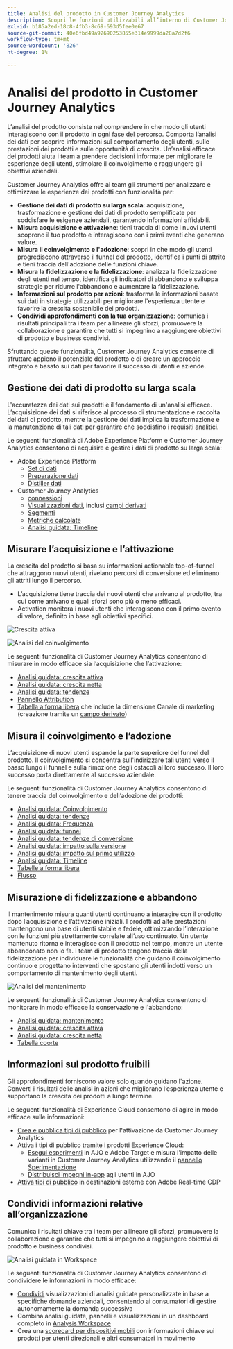 ```yaml
---
title: Analisi del prodotto in Customer Journey Analytics
description: Scopri le funzioni utilizzabili all’interno di Customer Journey Analytics per eseguire l’analisi dei prodotti in modo efficace.
exl-id: b185a2ed-18c8-4fb3-8c69-693d5fee0e67
source-git-commit: 40e6fbd49a92690253855e314e9999da28a7d2f6
workflow-type: tm+mt
source-wordcount: '826'
ht-degree: 1%

---
```


# Analisi del prodotto in Customer Journey Analytics

L’analisi del prodotto consiste nel comprendere in che modo gli utenti interagiscono con il prodotto in ogni fase del percorso. Comporta l’analisi dei dati per scoprire informazioni sul comportamento degli utenti, sulle prestazioni dei prodotti e sulle opportunità di crescita. Un’analisi efficace dei prodotti aiuta i team a prendere decisioni informate per migliorare le esperienze degli utenti, stimolare il coinvolgimento e raggiungere gli obiettivi aziendali.

Customer Journey Analytics offre ai team gli strumenti per analizzare e ottimizzare le esperienze dei prodotti con funzionalità per:

* **Gestione dei dati di prodotto su larga scala**: acquisizione, trasformazione e gestione dei dati di prodotto semplificate per soddisfare le esigenze aziendali, garantendo informazioni affidabili.
* **Misura acquisizione e attivazione**: tieni traccia di come i nuovi utenti scoprono il tuo prodotto e interagiscono con i primi eventi che generano valore.
* **Misura il coinvolgimento e l&#39;adozione**: scopri in che modo gli utenti progrediscono attraverso il funnel del prodotto, identifica i punti di attrito e tieni traccia dell&#39;adozione delle funzioni chiave.
* **Misura la fidelizzazione e la fidelizzazione**: analizza la fidelizzazione degli utenti nel tempo, identifica gli indicatori di abbandono e sviluppa strategie per ridurre l&#39;abbandono e aumentare la fidelizzazione.
* **Informazioni sul prodotto per azioni**: trasforma le informazioni basate sui dati in strategie utilizzabili per migliorare l&#39;esperienza utente e favorire la crescita sostenibile dei prodotti.
* **Condividi approfondimenti con la tua organizzazione**: comunica i risultati principali tra i team per allineare gli sforzi, promuovere la collaborazione e garantire che tutti si impegnino a raggiungere obiettivi di prodotto e business condivisi.

Sfruttando queste funzionalità, Customer Journey Analytics consente di sfruttare appieno il potenziale del prodotto e di creare un approccio integrato e basato sui dati per favorire il successo di utenti e aziende.

## Gestione dei dati di prodotto su larga scala

L&#39;accuratezza dei dati sui prodotti è il fondamento di un&#39;analisi efficace. L’acquisizione dei dati si riferisce al processo di strumentazione e raccolta dei dati di prodotto, mentre la gestione dei dati implica la trasformazione e la manutenzione di tali dati per garantire che soddisfino i requisiti analitici.

Le seguenti funzionalità di Adobe Experience Platform e Customer Journey Analytics consentono di acquisire e gestire i dati di prodotto su larga scala:

* Adobe Experience Platform
   * [Set di dati&#x200B;](https://experienceleague.adobe.com/it/docs/experience-platform/catalog/datasets/overview)
   * [Preparazione dati&#x200B;](https://experienceleague.adobe.com/it/docs/experience-platform/data-prep/home)
   * [Distiller dati&#x200B;](https://experienceleague.adobe.com/it/docs/experience-platform/query/data-distiller/overview)
* Customer Journey Analytics
   * [connessioni&#x200B;](/help/connections/overview.md)
   * [Visualizzazioni dati](/help/data-views/data-views.md), inclusi [campi derivati&#x200B;](/help/data-views/derived-fields/derived-fields.md)
   * [Segmenti&#x200B;](/help/components/filters/filters-overview.md)
   * [Metriche calcolate](/help/components/calc-metrics/calc-metr-overview.md)
   * [Analisi guidata&#x200B;: Timeline&#x200B;](/help/guided-analysis/types/timeline.md)

## Misurare l’acquisizione e l’attivazione

La crescita del prodotto si basa su informazioni actionable top-of-funnel che attraggono nuovi utenti, rivelano percorsi di conversione ed eliminano gli attriti lungo il percorso.

* L’acquisizione tiene traccia dei nuovi utenti che arrivano al prodotto, tra cui come arrivano e quali sforzi sono più o meno efficaci.
* Activation monitora i nuovi utenti che interagiscono con il primo evento di valore, definito in base agli obiettivi specifici.

![Crescita attiva](/help/guided-analysis/assets/active.png)

![Analisi del coinvolgimento](/help/guided-analysis/assets/feature-matrix.png)

Le seguenti funzionalità di Customer Journey Analytics consentono di misurare in modo efficace sia l’acquisizione che l’attivazione:

* [Analisi guidata&#x200B;: crescita attiva](/help/guided-analysis/types/active-growth.md)
* [Analisi guidata: crescita netta](/help/guided-analysis/types/net-growth.md)
* [Analisi guidata: tendenze](/help/guided-analysis//types/trends.md)
* [Pannello Attribution&#x200B;](/help/analysis-workspace/c-panels/attribution.md)
* [Tabella a forma libera](/help/analysis-workspace/c-panels/freeform-panel.md) che include la dimensione Canale di marketing (creazione tramite un [campo derivato](/help/data-views/derived-fields/derived-fields.md))

## Misura il coinvolgimento e l’adozione

L’acquisizione di nuovi utenti espande la parte superiore del funnel del prodotto. Il coinvolgimento si concentra sull&#39;indirizzare tali utenti verso il basso lungo il funnel e sulla rimozione degli ostacoli al loro successo. Il loro successo porta direttamente al successo aziendale.

Le seguenti funzionalità di Customer Journey Analytics consentono di tenere traccia del coinvolgimento e dell’adozione dei prodotti:

* [Analisi guidata: Coinvolgimento](/help/guided-analysis/types/engagement.md)
* [Analisi guidata: tendenze](/help/guided-analysis/types/trends.md)
* [Analisi guidata: Frequenza](/help/guided-analysis/types/frequency.md)
* [Analisi guidata: funnel](/help/guided-analysis/types/funnel.md)
* [Analisi guidata: tendenze di conversione](/help/guided-analysis/types/conversion-trends.md)
* [Analisi guidata: impatto sulla versione](/help/guided-analysis/types/release-impact.md)
* [Analisi guidata: impatto sul primo utilizzo&#x200B;](/help/guided-analysis/types/first-use-impact.md)
* [Analisi guidata: Timeline](/help/guided-analysis/types/timeline.md)
* [Tabelle a forma libera&#x200B;](/help/analysis-workspace/c-panels/freeform-panel.md)
* [Flusso](/help/analysis-workspace/visualizations/c-flow/flow.md)

## Misurazione di fidelizzazione e abbandono

Il mantenimento misura quanti utenti continuano a interagire con il prodotto dopo l’acquisizione e l’attivazione iniziali. I prodotti ad alte prestazioni mantengono una base di utenti stabile e fedele, ottimizzando l’interazione con le funzioni più strettamente correlate all’uso continuato. Un utente mantenuto ritorna e interagisce con il prodotto nel tempo, mentre un utente abbandonato non lo fa. I team di prodotto tengono traccia della fidelizzazione per individuare le funzionalità che guidano il coinvolgimento continuo e progettano interventi che spostano gli utenti indotti verso un comportamento di mantenimento degli utenti.

![Analisi del mantenimento](/help/guided-analysis/assets/retention.png)

Le seguenti funzionalità di Customer Journey Analytics consentono di monitorare in modo efficace la conservazione e l&#39;abbandono:

* [Analisi guidata: mantenimento](/help/guided-analysis/types/retention.md)&#x200B;
* [Analisi guidata: crescita attiva](/help/guided-analysis/types/active-growth.md)
* [Analisi guidata: crescita netta](/help/guided-analysis/types/net-growth.md)
* [Tabella coorte&#x200B;](/help/analysis-workspace/visualizations/cohort-table/cohort-analysis.md)

## Informazioni sul prodotto fruibili

Gli approfondimenti forniscono valore solo quando guidano l&#39;azione. Converti i risultati delle analisi in azioni che migliorano l’esperienza utente e supportano la crescita dei prodotti a lungo termine.

Le seguenti funzionalità di Experience Cloud consentono di agire in modo efficace sulle informazioni:

* [Crea e pubblica tipi di pubblico](/help/components/audiences/publish.md)&#x200B; per l&#39;attivazione da Customer Journey Analytics
* Attiva i tipi di pubblico tramite i prodotti Experience Cloud:
   * [Esegui esperimenti](https://experienceleague.adobe.com/it/docs/journey-optimizer/using/content-management/content-experiment/get-started-experiment) in AJO e Adobe Target e misura l&#39;impatto delle varianti in Customer Journey Analytics utilizzando il [pannello Sperimentazione](/help/analysis-workspace/c-panels/experimentation.md)
   * [Distribuisci impegni in-app](https://experienceleague.adobe.com/it/docs/journey-optimizer/using/channels/in-app/get-started-in-app) agli utenti in AJO
* [Attiva tipi di pubblico](https://experienceleague.adobe.com/it/docs/experience-platform/destinations/ui/activate/activation-overview) in destinazioni esterne con Adobe Real-time CDP&#x200B;

## Condividi informazioni relative all’organizzazione&#x200B;

Comunica i risultati chiave tra i team per allineare gli sforzi, promuovere la collaborazione e garantire che tutti si impegnino a raggiungere obiettivi di prodotto e business condivisi.

![Analisi guidata in Workspace](assets/guided-analysis-workspace.png)

Le seguenti funzionalità di Customer Journey Analytics consentono di condividere le informazioni in modo efficace:

* [Condividi](/help/analysis-workspace/curate-share/share-projects.md) visualizzazioni di analisi guidate personalizzate in base a specifiche domande aziendali, consentendo ai consumatori di gestire autonomamente la domanda successiva
* Combina analisi guidate, pannelli e visualizzazioni in un dashboard completo in [Analysis Workspace](/help/analysis-workspace/home.md)
* Crea una [scorecard per dispositivi mobili](/help/mobile-app/home.md) con informazioni chiave sui prodotti per utenti direzionali e altri consumatori in movimento
